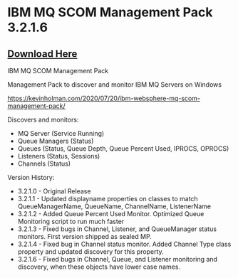 # IBM MQ SCOM Management Pack 3.2.1.6

## [Download Here][Download]

[Download]: https://github.com/thekevinholman/IBMMQMP/releases/download/3.2.1.6/IBM.MQ.mp

IBM MQ SCOM Management Pack

Management Pack to discover and monitor IBM MQ Servers on Windows

https://kevinholman.com/2020/07/20/ibm-websphere-mq-scom-management-pack/

Discovers and monitors:
* MQ Server (Service Running)
* Queue Managers (Status)
* Queues (Status, Queue Depth, Queue Percent Used, IPROCS, OPROCS)
* Listeners (Status, Sessions)
* Channels (Status)

Version History:
- 3.2.1.0 - Original Release
- 3.2.1.1 - Updated displayname properties on classes to match QueueManagerName, QueueName, ChannelName, ListenerName
- 3.2.1.2 - Added Queue Percent Used Monitor.  Optimized Queue Monitoring script to run much faster
- 3.2.1.3 - Fixed bugs in Channel, Listener, and QueueManager status monitors.  First version shipped as sealed MP.
- 3.2.1.4 - Fixed bug in Channel status monitor.  Added Channel Type class property and updated discovery for this property.
- 3.2.1.6 - Fixed bugs in Channel, Queue, and Listener monitoring and discovery, when these objects have lower case names.
